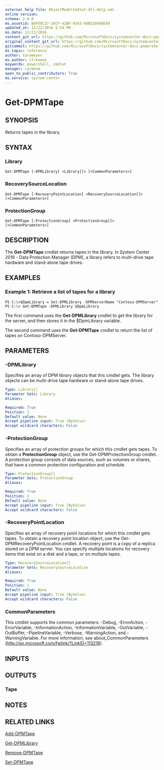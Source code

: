 ```yaml
---
external help file: ObjectModelCmdlet.dll-Help.xml
online version: 
schema: 2.0.0
ms.assetid: B4FE0C37-16CF-42BF-9343-66B52046BE49
updated_at: 12/22/2016 5:54 PM
ms.date: 12/22/2016
content_git_url: https://github.com/MicrosoftDocs/systemcenter-docs-powershell/blob/master/systemcenter-cmdlets/SystemCenter2016/DataProtectionManager/vlatest/Get-DPMTape.md
original_content_git_url: https://github.com/MicrosoftDocs/systemcenter-docs-powershell/blob/master/systemcenter-cmdlets/SystemCenter2016/DataProtectionManager/vlatest/Get-DPMTape.md
gitcommit: https://github.com/MicrosoftDocs/systemcenter-docs-powershell/blob/17c3a51bd892aad46c731d9f381f0704b4815004/systemcenter-cmdlets/SystemCenter2016/DataProtectionManager/vlatest/Get-DPMTape.md
ms.topic: reference
author: tarameyer
ms.author: cfreeman
keywords: powershell, cmdlet
manager: carmonm
open_to_public_contributors: True
ms.service: system-center
---
```


# Get-DPMTape

## SYNOPSIS
Returns tapes in the library.

## SYNTAX

### Library
```
Get-DPMTape [-DPMLibrary] <Library[]> [<CommonParameters>]
```

### RecoverySourceLocation
```
Get-DPMTape [-RecoveryPointLocation] <RecoverySourceLocation[]> [<CommonParameters>]
```

### ProtectionGroup
```
Get-DPMTape [-ProtectionGroup] <ProtectionGroup[]> [<CommonParameters>]
```

## DESCRIPTION
The **Get-DPMTape** cmdlet returns tapes in the library.
In System Center 2016 - Data Protection Manager (DPM), a library refers to multi-drive tape hardware and stand-alone tape drives.

## EXAMPLES

### Example 1: Retrieve a list of tapes for a library
```
PS C:\>$DpmLibrary = Get-DPMLibrary -DPMServerName "Contoso-DPMServer"
PS C:\> Get-DPMTape -DPMLibrary $DpmLibrary
```

The first command uses the **Get-DPMLibrary** cmdlet to get the library for the server, and then stores it in the $DpmLibrary variable.

The second command uses the **Get-DPMTape** cmdlet to return the list of tapes on Contoso-DPMServer.

## PARAMETERS

### -DPMLibrary
Specifies an array of DPM library objects that this cmdlet gets.
The library objects can be multi-drive tape hardware or stand-alone tape drives.

```yaml
Type: Library[]
Parameter Sets: Library
Aliases: 

Required: True
Position: 1
Default value: None
Accept pipeline input: True (ByValue)
Accept wildcard characters: False
```

### -ProtectionGroup
Specifies an array of protection groups for which this cmdlet gets tapes.
To obtain a **ProtectionGroup** object, use the Get-DPMProtectionGroup cmdlet.
A protection group consists of data sources, such as volumes or shares, that have a common protection configuration and schedule.

```yaml
Type: ProtectionGroup[]
Parameter Sets: ProtectionGroup
Aliases: 

Required: True
Position: 1
Default value: None
Accept pipeline input: True (ByValue)
Accept wildcard characters: False
```

### -RecoveryPointLocation
Specifies an array of recovery point locations for which this cmdlet gets tapes.
To obtain a recovery point location object, use the Get-DPMRecoveryPointLocation cmdlet.
A recovery point is a copy of a replica stored on a DPM server.
You can specify multiple locations for recovery items that exist on a disk and a tape, or on multiple tapes.

```yaml
Type: RecoverySourceLocation[]
Parameter Sets: RecoverySourceLocation
Aliases: 

Required: True
Position: 1
Default value: None
Accept pipeline input: True (ByValue)
Accept wildcard characters: False
```

### CommonParameters
This cmdlet supports the common parameters: -Debug, -ErrorAction, -ErrorVariable, -InformationAction, -InformationVariable, -OutVariable, -OutBuffer, -PipelineVariable, -Verbose, -WarningAction, and -WarningVariable. For more information, see about_CommonParameters (http://go.microsoft.com/fwlink/?LinkID=113216).

## INPUTS

## OUTPUTS

### Tape

## NOTES

## RELATED LINKS

[Add-DPMTape](xref:SystemCenter2016/DataProtectionManager/vlatest/Add-DPMTape.md)

[Get-DPMLibrary](xref:SystemCenter2016/DataProtectionManager/vlatest/Get-DPMLibrary.md)

[Remove-DPMTape](xref:SystemCenter2016/DataProtectionManager/vlatest/Remove-DPMTape.md)

[Set-DPMTape](xref:SystemCenter2016/DataProtectionManager/vlatest/Set-DPMTape.md)

